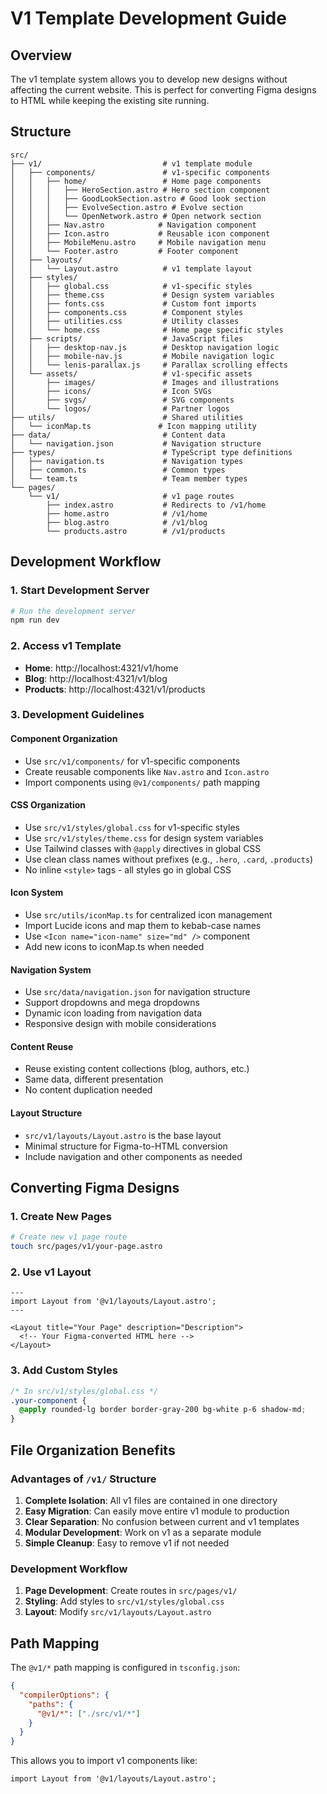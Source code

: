 # V1 Template Development Guide

## Overview

The v1 template system allows you to develop new designs without affecting the current website. This is perfect for converting Figma designs to HTML while keeping the existing site running.

## Structure

```
src/
├── v1/                           # v1 template module
│   ├── components/               # v1-specific components
│   │   ├── home/                 # Home page components
│   │   │   ├── HeroSection.astro # Hero section component
│   │   │   ├── GoodLookSection.astro # Good look section
│   │   │   ├── EvolveSection.astro # Evolve section
│   │   │   └── OpenNetwork.astro # Open network section
│   │   ├── Nav.astro            # Navigation component
│   │   ├── Icon.astro           # Reusable icon component
│   │   ├── MobileMenu.astro     # Mobile navigation menu
│   │   └── Footer.astro         # Footer component
│   ├── layouts/
│   │   └── Layout.astro          # v1 template layout
│   ├── styles/
│   │   ├── global.css            # v1-specific styles
│   │   ├── theme.css             # Design system variables
│   │   ├── fonts.css             # Custom font imports
│   │   ├── components.css        # Component styles
│   │   ├── utilities.css         # Utility classes
│   │   └── home.css              # Home page specific styles
│   ├── scripts/                  # JavaScript files
│   │   ├── desktop-nav.js        # Desktop navigation logic
│   │   ├── mobile-nav.js         # Mobile navigation logic
│   │   └── lenis-parallax.js     # Parallax scrolling effects
│   └── assets/                   # v1-specific assets
│       ├── images/               # Images and illustrations
│       ├── icons/                # Icon SVGs
│       ├── svgs/                 # SVG components
│       └── logos/                # Partner logos
├── utils/                        # Shared utilities
│   └── iconMap.ts               # Icon mapping utility
├── data/                         # Content data
│   └── navigation.json           # Navigation structure
├── types/                        # TypeScript type definitions
│   ├── navigation.ts             # Navigation types
│   ├── common.ts                 # Common types
│   └── team.ts                   # Team member types
└── pages/
    └── v1/                       # v1 page routes
        ├── index.astro           # Redirects to /v1/home
        ├── home.astro            # /v1/home
        ├── blog.astro            # /v1/blog
        └── products.astro        # /v1/products
```

## Development Workflow

### 1. Start Development Server

```bash
# Run the development server
npm run dev
```

### 2. Access v1 Template

- **Home**: http://localhost:4321/v1/home
- **Blog**: http://localhost:4321/v1/blog
- **Products**: http://localhost:4321/v1/products

### 3. Development Guidelines

#### Component Organization

- Use `src/v1/components/` for v1-specific components
- Create reusable components like `Nav.astro` and `Icon.astro`
- Import components using `@v1/components/` path mapping

#### CSS Organization

- Use `src/v1/styles/global.css` for v1-specific styles
- Use `src/v1/styles/theme.css` for design system variables
- Use Tailwind classes with `@apply` directives in global CSS
- Use clean class names without prefixes (e.g., `.hero`, `.card`, `.products`)
- No inline `<style>` tags - all styles go in global CSS

#### Icon System

- Use `src/utils/iconMap.ts` for centralized icon management
- Import Lucide icons and map them to kebab-case names
- Use `<Icon name="icon-name" size="md" />` component
- Add new icons to iconMap.ts when needed

#### Navigation System

- Use `src/data/navigation.json` for navigation structure
- Support dropdowns and mega dropdowns
- Dynamic icon loading from navigation data
- Responsive design with mobile considerations

#### Content Reuse

- Reuse existing content collections (blog, authors, etc.)
- Same data, different presentation
- No content duplication needed

#### Layout Structure

- `src/v1/layouts/Layout.astro` is the base layout
- Minimal structure for Figma-to-HTML conversion
- Include navigation and other components as needed

## Converting Figma Designs

### 1. Create New Pages

```bash
# Create new v1 page route
touch src/pages/v1/your-page.astro
```

### 2. Use v1 Layout

```astro
---
import Layout from '@v1/layouts/Layout.astro';
---

<Layout title="Your Page" description="Description">
  <!-- Your Figma-converted HTML here -->
</Layout>
```

### 3. Add Custom Styles

```css
/* In src/v1/styles/global.css */
.your-component {
  @apply rounded-lg border border-gray-200 bg-white p-6 shadow-md;
}
```

## File Organization Benefits

### Advantages of `/v1/` Structure

1. **Complete Isolation**: All v1 files are contained in one directory
2. **Easy Migration**: Can easily move entire v1 module to production
3. **Clear Separation**: No confusion between current and v1 templates
4. **Modular Development**: Work on v1 as a separate module
5. **Simple Cleanup**: Easy to remove v1 if not needed

### Development Workflow

1. **Page Development**: Create routes in `src/pages/v1/`
2. **Styling**: Add styles to `src/v1/styles/global.css`
3. **Layout**: Modify `src/v1/layouts/Layout.astro`

## Path Mapping

The `@v1/*` path mapping is configured in `tsconfig.json`:

```json
{
  "compilerOptions": {
    "paths": {
      "@v1/*": ["./src/v1/*"]
    }
  }
}
```

This allows you to import v1 components like:

```astro
import Layout from '@v1/layouts/Layout.astro';
```
